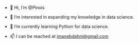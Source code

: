 - 👋 Hi, I’m @Pinxis
- 👀 I’m interested in expanding my knowledge in data science.
- 🌱 I’m currently learning Python for data science.

- 📫 I can be reached at imanebdahni@gmail.com

<!---
Pinxis/Pinxis is a ✨ special ✨ repository because its `README.md` (this file) appears on your GitHub profile.
You can click the Preview link to take a look at your changes.
--->
